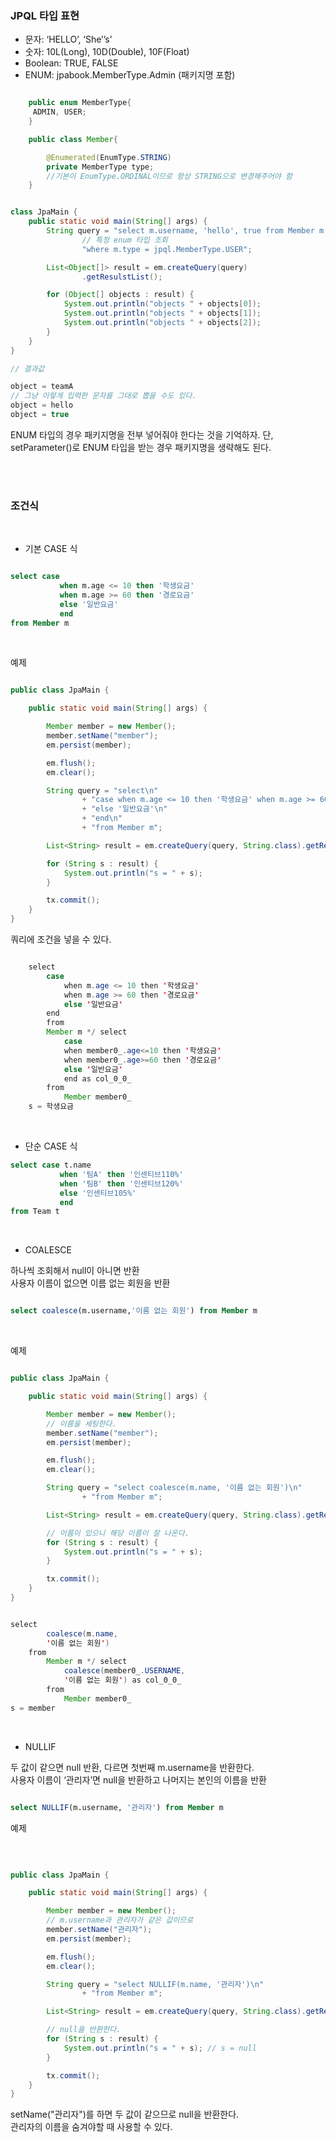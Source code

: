 ### JPQL 타입 표현

* 문자: ‘HELLO’, ‘She’’s’ 
* 숫자: 10L(Long), 10D(Double), 10F(Float) 
* Boolean: TRUE, FALSE 
* ENUM: jpabook.MemberType.Admin (패키지명 포함) 

```java

	public enum MemberType{
	 ADMIN, USER;
	}

	public class Member{

		@Enumerated(EnumType.STRING)
		private MemberType type;
		//기본이 EnumType.ORDINAL이므로 항상 STRING으로 변경해주어야 함
	}


```

```java

class JpaMain {
    public static void main(String[] args) {
        String query = "select m.username, 'hello', true from Member m " +
                // 특정 enum 타입 조회
                "where m.type = jpql.MemberType.USER";

        List<Object[]> result = em.createQuery(query)
                .getResulstList();

        for (Object[] objects : result) {
            System.out.println("objects " + objects[0]);
            System.out.println("objects " + objects[1]);
            System.out.println("objects " + objects[2]);
        }
    }
}

// 결과값

object = teamA
// 그냥 이렇게 입력한 문자를 그대로 뽑을 수도 있다.
object = hello
object = true

```

ENUM 타입의 경우 패키지명을 전부 넣어줘야 한다는 것을 기억하자. 단, setParameter()로 ENUM 타입을 받는 경우 패키지명을 생략해도 된다.

<br/><br/>

### 조건식

<br/>

* 기본 CASE 식

```sql

select case
           when m.age <= 10 then '학생요금'
           when m.age >= 60 then '경로요금'
           else '일반요금'
           end
from Member m

```

<br/>

예제

```java

public class JpaMain {

    public static void main(String[] args) {

        Member member = new Member();
        member.setName("member");
        em.persist(member);

        em.flush();
        em.clear();

        String query = "select\n"
                + "case when m.age <= 10 then '학생요금' when m.age >= 60 then '경로요금'\n"
                + "else '일반요금'\n"
                + "end\n"
                + "from Member m";

        List<String> result = em.createQuery(query, String.class).getResultList();

        for (String s : result) {
            System.out.println("s = " + s);
        }

        tx.commit();
    }
}


```

쿼리에 조건을 넣을 수 있다.

```java

	select
		case 
		    when m.age <= 10 then '학생요금' 
		    when m.age >= 60 then '경로요금' 
		    else '일반요금' 
		end 
	    from
		Member m */ select
		    case 
			when member0_.age<=10 then '학생요금' 
			when member0_.age>=60 then '경로요금' 
			else '일반요금' 
		    end as col_0_0_ 
		from
		    Member member0_
	s = 학생요금

```

<br/>

* 단순 CASE 식

```sql
select case t.name
           when '팀A' then '인센티브110%'
           when '팀B' then '인센티브120%'
           else '인센티브105%'
           end
from Team t

```

<br/>

* COALESCE

하나씩 조회해서 null이 아니면 반환 <br/>
사용자 이름이 없으면 이름 없는 회원을 반환

```sql

select coalesce(m.username,'이름 없는 회원') from Member m

```

<br/>

예제

```java

public class JpaMain {

    public static void main(String[] args) {

        Member member = new Member();
        // 이름을 세팅한다.
        member.setName("member");
        em.persist(member);

        em.flush();
        em.clear();

        String query = "select coalesce(m.name, '이름 없는 회원')\n"
                + "from Member m";

        List<String> result = em.createQuery(query, String.class).getResultList();

        // 이름이 있으니 해당 이름이 잘 나온다.
        for (String s : result) {
            System.out.println("s = " + s);
        }

        tx.commit();
    }
}

```

```java

select
        coalesce(m.name,
        '이름 없는 회원') 
    from
        Member m */ select
            coalesce(member0_.USERNAME,
            '이름 없는 회원') as col_0_0_ 
        from
            Member member0_
s = member

```

<br/>

* NULLIF

두 값이 같으면 null 반환, 다르면 첫번째 m.username을 반환한다. <br/>
사용자 이름이 ‘관리자’면 null을 반환하고 나머지는 본인의 이름을 반환

```sql

select NULLIF(m.username, '관리자') from Member m

```

예제

<br/>

```java

public class JpaMain {

    public static void main(String[] args) {

        Member member = new Member();
        // m.username과 관리자가 같은 값이므로
        member.setName("관리자");
        em.persist(member);

        em.flush();
        em.clear();

        String query = "select NULLIF(m.name, '관리자')\n"
                + "from Member m";

        List<String> result = em.createQuery(query, String.class).getResultList();

        // null을 반환한다.
        for (String s : result) {
            System.out.println("s = " + s); // s = null
        }

        tx.commit();
    }
}

```

setName("관리자")를 하면 두 값이 같으므로 null을 반환한다. <br/>
관리자의 이름을 숨겨야할 때 사용할 수 있다.
